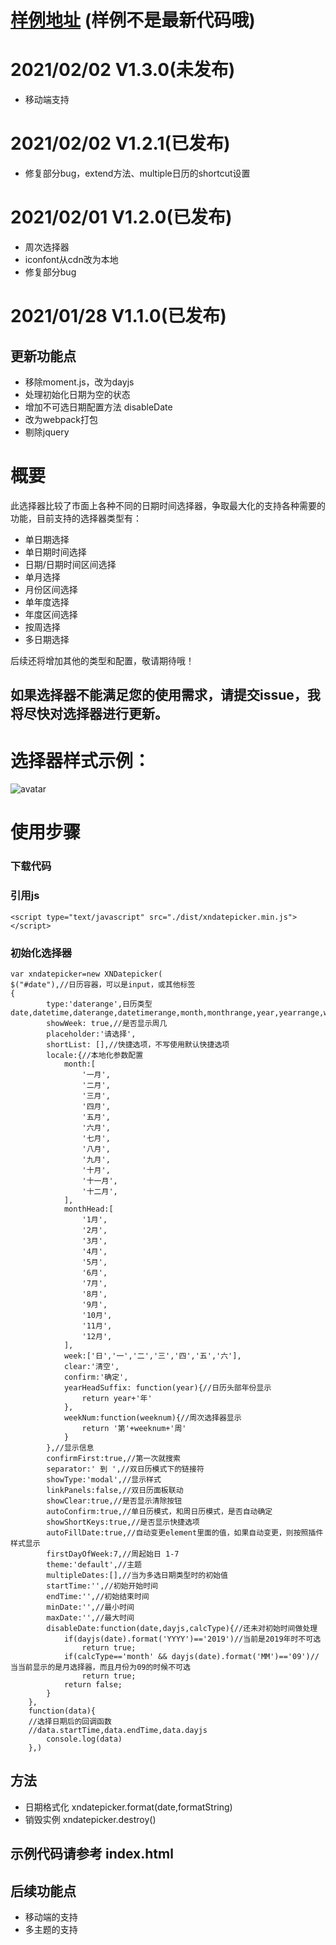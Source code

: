 
# [样例地址](https://www.jq22.com/yanshi23561) (样例不是最新代码哦)


# 2021/02/02 V1.3.0(未发布)
+ 移动端支持

# 2021/02/02 V1.2.1(已发布)
+ 修复部分bug，extend方法、multiple日历的shortcut设置

# 2021/02/01 V1.2.0(已发布)
+ 周次选择器
+ iconfont从cdn改为本地
+ 修复部分bug

# 2021/01/28 V1.1.0(已发布)
## 更新功能点
+ 移除moment.js，改为dayjs
+ 处理初始化日期为空的状态
+ 增加不可选日期配置方法 disableDate
+ 改为webpack打包
+ 剔除jquery

# 概要
此选择器比较了市面上各种不同的日期时间选择器，争取最大化的支持各种需要的功能，目前支持的选择器类型有：
+ 单日期选择
+ 单日期时间选择
+ 日期/日期时间区间选择
+ 单月选择
+ 月份区间选择
+ 单年度选择
+ 年度区间选择
+ 按周选择
+ 多日期选择

后续还将增加其他的类型和配置，敬请期待哦！

## 如果选择器不能满足您的使用需求，请提交issue，我将尽快对选择器进行更新。

# 选择器样式示例：
![avatar](https://raw.githubusercontent.com/fanaiai/xndatepicker/main/img/%E4%BC%81%E4%B8%9A%E5%BE%AE%E4%BF%A1%E6%88%AA%E5%9B%BE_16098368986650.png)
# 使用步骤
### 下载代码
### 引用js
    <script type="text/javascript" src="./dist/xndatepicker.min.js"></script>
    
### 初始化选择器
    var xndatepicker=new XNDatepicker(
    $("#date"),//日历容器，可以是input，或其他标签
    {
            type:'daterange',日历类型 date,datetime,daterange,datetimerange,month,monthrange,year,yearrange,week,multiple,weeknum,weeknumrange
            showWeek: true,//是否显示周几
            placeholder:'请选择',
            shortList: [],//快捷选项，不写使用默认快捷选项
            locale:{//本地化参数配置
                month:[
                    '一月',
                    '二月',
                    '三月',
                    '四月',
                    '五月',
                    '六月',
                    '七月',
                    '八月',
                    '九月',
                    '十月',
                    '十一月',
                    '十二月',
                ],
                monthHead:[
                    '1月',
                    '2月',
                    '3月',
                    '4月',
                    '5月',
                    '6月',
                    '7月',
                    '8月',
                    '9月',
                    '10月',
                    '11月',
                    '12月',
                ],
                week:['日','一','二','三','四','五','六'],
                clear:'清空',
                confirm:'确定',
                yearHeadSuffix: function(year){//日历头部年份显示
                    return year+'年'
                },
                weekNum:function(weeknum){//周次选择器显示
                    return '第'+weeknum+'周'
                }
            },//显示信息
            confirmFirst:true,//第一次就搜索
            separator:' 到 ',//双日历模式下的链接符
            showType:'modal',//显示样式
            linkPanels:false,//双日历面板联动
            showClear:true,//是否显示清除按钮
            autoConfirm:true,//单日历模式，和周日历模式，是否自动确定
            showShortKeys:true,//是否显示快捷选项
            autoFillDate:true,//自动变更element里面的值，如果自动变更，则按照插件样式显示
            firstDayOfWeek:7,//周起始日 1-7
            theme:'default',//主题
            multipleDates:[],//当为多选日期类型时的初始值
            startTime:'',//初始开始时间
            endTime:'',//初始结束时间
            minDate:'',//最小时间
            maxDate:'',//最大时间
            disableDate:function(date,dayjs,calcType){//还未对初始时间做处理
                if(dayjs(date).format('YYYY')=='2019')//当前是2019年时不可选
                    return true;
                if(calcType=='month' && dayjs(date).format('MM')=='09')//当当前显示的是月选择器，而且月份为09的时候不可选
                    return true;
                return false;
            }
        },
        function(data){ 
        //选择日期后的回调函数
        //data.startTime,data.endTime,data.dayjs
            console.log(data)
        },)
## 方法
+ 日期格式化 xndatepicker.format(date,formatString)
+ 销毁实例 xndatepicker.destroy()
## 示例代码请参考 index.html
## 后续功能点
+ 移动端的支持
+ 多主题的支持
